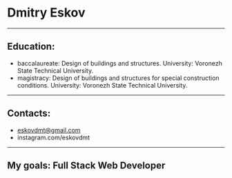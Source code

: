 # Dmitry Eskov
***
## Education:
* baccalaureate: Design of buildings and structures. University: Voronezh State Technical University.
* magistracy: Design of buildings and structures for special construction conditions. University: Voronezh State Technical University.
***
## Contacts: 
* eskovdmt@gmail.com
* instagram.com/eskovdmt
***
## My goals: Full Stack Web Developer